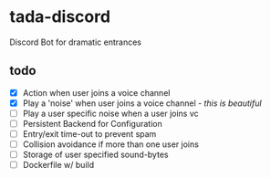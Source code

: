 # tada-discord

Discord Bot for dramatic entrances

## todo

- [x] Action when user joins a voice channel
- [x] Play a 'noise' when user joins a voice channel - _this is beautiful_
- [ ] Play a user specific noise when a user joins vc
- [ ] Persistent Backend for Configuration
- [ ] Entry/exit time-out to prevent spam
- [ ] Collision avoidance if more than one user joins
- [ ] Storage of user specified sound-bytes
- [ ] Dockerfile w/ build